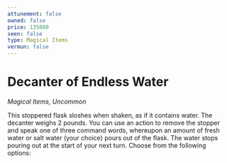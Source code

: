 ```yaml
---
attunement: false
owned: false
price: 135000
seen: false
type: Magical Items
vermun: false
---
```

# Decanter of Endless Water

*Magical Items, Uncommon*

This stoppered flask sloshes when shaken, as if it contains water. The decanter weighs 2 pounds. You can use an action to remove the stopper and speak one of three command words, whereupon an amount of fresh water or salt water (your choice) pours out of the flask. The water stops pouring out at the start of your next turn. Choose from the following options: